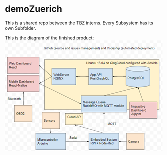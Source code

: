 # demoZuerich

This is a shared repo between the TBZ interns. Every Subsystem has its own Subfolder.

This is the diagram of the finished product:
![alt text](https://github.com/coderbunker/demoZuerich/blob/master/diagram.png)
